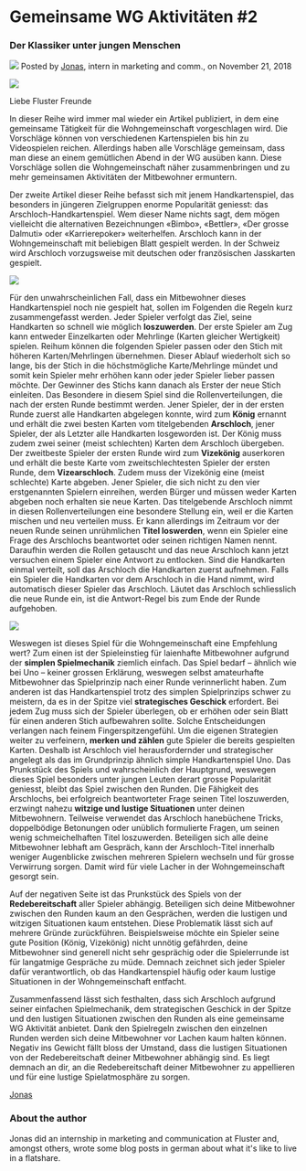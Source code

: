 # Gemeinsame WG Aktivitäten #2
### Der Klassiker unter jungen Menschen
![](/assets/blog/img/editor/jonas.png?raw=true) Posted by [Jonas](mailto:info@fluster.io), intern in marketing and comm., on November 21, 2018

![](/assets/blog/img/post/wg-arschloch-handkartenspiel/wg-arschloch-handkartenspiel.jpg?raw=true)

Liebe Fluster Freunde

In dieser Reihe wird immer mal wieder ein Artikel publiziert, in dem eine gemeinsame Tätigkeit für die Wohngemeinschaft vorgeschlagen wird. Die Vorschläge können von verschiedenen Kartenspielen bis hin zu Videospielen reichen. Allerdings haben alle Vorschläge gemeinsam, dass man diese an einem gemütlichen Abend in der WG ausüben kann. Diese Vorschläge sollen die Wohngemeinschaft näher zusammenbringen und zu mehr gemeinsamen Aktivitäten der Mitbewohner ermuntern.
 
Der zweite Artikel dieser Reihe befasst sich mit jenem Handkartenspiel, das besonders in jüngeren Zielgruppen enorme Popularität geniesst: das Arschloch-Handkartenspiel. Wem dieser Name nichts sagt, dem mögen vielleicht die alternativen Bezeichnungen «Bimbo», «Bettler», «Der grosse Dalmuti» oder «Karrierepoker» weiterhelfen. Arschloch kann in der Wohngemeinschaft mit beliebigen Blatt gespielt werden. In der Schweiz wird Arschloch vorzugsweise mit deutschen oder französischen Jasskarten gespielt.

![](/assets/blog/img/post/wg-arschloch-handkartenspiel/wg-arschloch-handkartenspiel-jass.jpg?raw=true) 

Für den unwahrscheinlichen Fall, dass ein Mitbewohner dieses Handkartenspiel noch nie gespielt hat, sollen im Folgenden die Regeln kurz zusammengefasst werden. Jeder Spieler verfolgt das Ziel, seine Handkarten so schnell wie möglich **loszuwerden**. Der erste Spieler am Zug kann entweder Einzelkarten oder Mehrlinge (Karten gleicher Wertigkeit) spielen. Reihum können die folgenden Spieler passen oder den Stich mit höheren Karten/Mehrlingen übernehmen. Dieser Ablauf wiederholt sich so lange, bis der Stich in die höchstmögliche Karte/Mehrlinge mündet und somit kein Spieler mehr erhöhen kann oder jeder Spieler lieber passen möchte. Der Gewinner des Stichs kann danach als Erster der neue Stich einleiten. Das Besondere in diesem Spiel sind die Rollenverteilungen, die nach der ersten Runde bestimmt werden. Jener Spieler, der in der ersten Runde zuerst alle Handkarten abgelegen konnte, wird zum **König** ernannt und erhält die zwei besten Karten vom titelgebenden **Arschloch**, jener Spieler, der als Letzter alle Handkarten losgeworden ist. Der König muss zudem zwei seiner (meist schlechten) Karten dem Arschloch übergeben. Der zweitbeste Spieler der ersten Runde wird zum **Vizekönig** auserkoren und erhält die beste Karte vom zweitschlechtesten Spieler der ersten Runde, dem **Vizearschloch**. Zudem muss der Vizekönig eine (meist schlechte) Karte abgeben. Jener Spieler, die sich nicht zu den vier erstgenannten Spielern einreihen, werden Bürger und müssen weder Karten abgeben noch erhalten sie neue Karten. Das titelgebende Arschloch nimmt in diesen Rollenverteilungen eine besondere Stellung ein, weil er die Karten mischen und neu verteilen muss. Er kann allerdings im Zeitraum vor der neuen Runde seinen unrühmlichen **Titel loswerden**, wenn ein Spieler eine Frage des Arschlochs beantwortet oder seinen richtigen Namen nennt. Daraufhin werden die Rollen getauscht und das neue Arschloch kann jetzt versuchen einem Spieler eine Antwort zu entlocken. Sind die Handkarten einmal verteilt, soll das Arschloch die Handkarten zuerst aufnehmen. Falls ein Spieler die Handkarten vor dem Arschloch in die Hand nimmt, wird automatisch dieser Spieler das Arschloch. Läutet das Arschloch schliesslich die neue Runde ein, ist die Antwort-Regel bis zum Ende der Runde aufgehoben.

![](/assets/blog/img/post/wg-arschloch-handkartenspiel/wg-arschloch-handkartenspiel-koenig.jpg?raw=true)

Weswegen ist dieses Spiel für die Wohngemeinschaft eine Empfehlung wert? Zum einen ist der Spieleinstieg für laienhafte Mitbewohner aufgrund der **simplen Spielmechanik** ziemlich einfach. Das Spiel bedarf – ähnlich wie bei Uno – keiner grossen Erklärung, weswegen selbst amateurhafte Mitbewohner das Spielprinzip nach einer Runde verinnerlicht haben. Zum anderen ist das Handkartenspiel trotz des simplen Spielprinzips schwer zu meistern, da es in der Spitze viel **strategisches Geschick** erfordert. Bei jedem Zug muss sich der Spieler überlegen, ob er erhöhen oder sein Blatt für einen anderen Stich aufbewahren sollte. Solche Entscheidungen verlangen nach feinem Fingerspitzengefühl. Um die eigenen Strategien weiter zu verfeinern, **merken und zählen** gute Spieler die bereits gespielten Karten. Deshalb ist Arschloch viel herausfordernder und strategischer angelegt als das im Grundprinzip ähnlich simple Handkartenspiel Uno. Das Prunkstück des Spiels und wahrscheinlich der Hauptgrund, weswegen dieses Spiel besonders unter jungen Leuten derart grosse Popularität geniesst, bleibt das Spiel zwischen den Runden. Die Fähigkeit des Arschlochs, bei erfolgreich beantworteter Frage seinen Titel loszuwerden, erzwingt nahezu **witzige und lustige Situationen** unter deinen Mitbewohnern. Teilweise verwendet das Arschloch hanebüchene Tricks, doppelbödige Betonungen oder unüblich formulierte Fragen, um seinen wenig schmeichelhaften Titel loszuwerden. Beteiligen sich alle deine Mitbewohner lebhaft am Gespräch, kann der Arschloch-Titel innerhalb weniger Augenblicke zwischen mehreren Spielern wechseln und für grosse Verwirrung sorgen. Damit wird für viele Lacher in der Wohngemeinschaft gesorgt sein. 

Auf der negativen Seite ist das Prunkstück des Spiels von der **Redebereitschaft** aller Spieler abhängig. Beteiligen sich deine Mitbewohner zwischen den Runden kaum an den Gesprächen, werden die lustigen und witzigen Situationen kaum entstehen. Diese Problematik lässt sich auf mehrere Gründe zurückführen. Beispielsweise möchte ein Spieler seine gute Position (König, Vizekönig) nicht unnötig gefährden, deine Mitbewohner sind generell nicht sehr gesprächig oder die Spielerrunde ist für langatmige Gespräche zu müde. Demnach zeichnet sich jeder Spieler dafür verantwortlich, ob das Handkartenspiel häufig oder kaum lustige Situationen in der Wohngemeinschaft entfacht. 

Zusammenfassend lässt sich festhalten, dass sich Arschloch aufgrund seiner einfachen Spielmechanik, dem strategischen Geschick in der Spitze und den lustigen Situationen zwischen den Runden als eine gemeinsame WG Aktivität anbietet. Dank den Spielregeln zwischen den einzelnen Runden werden sich deine Mitbewohner vor Lachen kaum halten können. Negativ ins Gewicht fällt bloss der Umstand, dass die lustigen Situationen von der Redebereitschaft deiner Mitbewohner abhängig sind. Es liegt demnach an dir, an die Redebereitschaft deiner Mitbewohner zu appellieren und für eine lustige Spielatmosphäre zu sorgen. 

[Jonas](mailto:info@fluster.io)

### About the author

Jonas did an internship in marketing and communication at Fluster and, amongst others, wrote some blog posts in german about what it's like to live in a flatshare.
